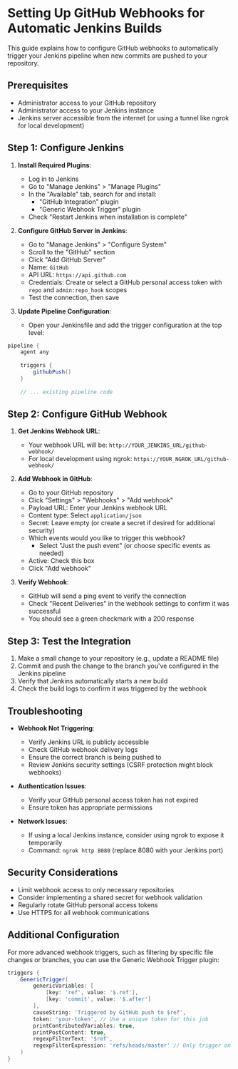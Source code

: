 # Setting Up GitHub Webhooks for Automatic Jenkins Builds

This guide explains how to configure GitHub webhooks to automatically trigger your Jenkins pipeline when new commits are pushed to your repository.

## Prerequisites

- Administrator access to your GitHub repository
- Administrator access to your Jenkins instance
- Jenkins server accessible from the internet (or using a tunnel like ngrok for local development)

## Step 1: Configure Jenkins

1. **Install Required Plugins**:
   - Log in to Jenkins
   - Go to "Manage Jenkins" > "Manage Plugins"
   - In the "Available" tab, search for and install:
     - "GitHub Integration" plugin
     - "Generic Webhook Trigger" plugin
   - Check "Restart Jenkins when installation is complete"

2. **Configure GitHub Server in Jenkins**:
   - Go to "Manage Jenkins" > "Configure System"
   - Scroll to the "GitHub" section
   - Click "Add GitHub Server"
   - Name: `GitHub`
   - API URL: `https://api.github.com`
   - Credentials: Create or select a GitHub personal access token with `repo` and `admin:repo_hook` scopes
   - Test the connection, then save

3. **Update Pipeline Configuration**:
   - Open your Jenkinsfile and add the trigger configuration at the top level:

```groovy
pipeline {
    agent any
    
    triggers {
        githubPush()
    }
    
    // ... existing pipeline code
```

## Step 2: Configure GitHub Webhook

1. **Get Jenkins Webhook URL**:
   - Your webhook URL will be: `http://YOUR_JENKINS_URL/github-webhook/`
   - For local development using ngrok: `https://YOUR_NGROK_URL/github-webhook/`

2. **Add Webhook in GitHub**:
   - Go to your GitHub repository
   - Click "Settings" > "Webhooks" > "Add webhook"
   - Payload URL: Enter your Jenkins webhook URL
   - Content type: Select `application/json`
   - Secret: Leave empty (or create a secret if desired for additional security)
   - Which events would you like to trigger this webhook?
     - Select "Just the push event" (or choose specific events as needed)
   - Active: Check this box
   - Click "Add webhook"

3. **Verify Webhook**:
   - GitHub will send a ping event to verify the connection
   - Check "Recent Deliveries" in the webhook settings to confirm it was successful
   - You should see a green checkmark with a 200 response

## Step 3: Test the Integration

1. Make a small change to your repository (e.g., update a README file)
2. Commit and push the change to the branch you've configured in the Jenkins pipeline
3. Verify that Jenkins automatically starts a new build
4. Check the build logs to confirm it was triggered by the webhook

## Troubleshooting

- **Webhook Not Triggering**:
  - Verify Jenkins URL is publicly accessible
  - Check GitHub webhook delivery logs
  - Ensure the correct branch is being pushed to
  - Review Jenkins security settings (CSRF protection might block webhooks)

- **Authentication Issues**:
  - Verify your GitHub personal access token has not expired
  - Ensure token has appropriate permissions

- **Network Issues**:
  - If using a local Jenkins instance, consider using ngrok to expose it temporarily
  - Command: `ngrok http 8080` (replace 8080 with your Jenkins port)

## Security Considerations

- Limit webhook access to only necessary repositories
- Consider implementing a shared secret for webhook validation
- Regularly rotate GitHub personal access tokens
- Use HTTPS for all webhook communications

## Additional Configuration

For more advanced webhook triggers, such as filtering by specific file changes or branches, you can use the Generic Webhook Trigger plugin:

```groovy
triggers {
    GenericTrigger(
        genericVariables: [
            [key: 'ref', value: '$.ref'],
            [key: 'commit', value: '$.after']
        ],
        causeString: 'Triggered by GitHub push to $ref',
        token: 'your-token', // Use a unique token for this job
        printContributedVariables: true,
        printPostContent: true,
        regexpFilterText: '$ref',
        regexpFilterExpression: 'refs/heads/master' // Only trigger on master branch pushes
    )
}
``` 